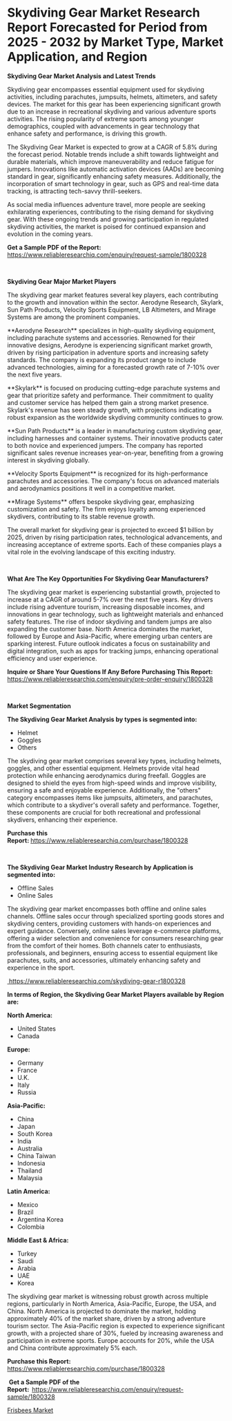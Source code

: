 <p><h1>Skydiving Gear Market Research Report Forecasted for Period from 2025 -  2032 by Market Type, Market Application, and Region</h1></p><p><strong>Skydiving Gear Market Analysis and Latest Trends</strong></p>
<p><p>Skydiving gear encompasses essential equipment used for skydiving activities, including parachutes, jumpsuits, helmets, altimeters, and safety devices. The market for this gear has been experiencing significant growth due to an increase in recreational skydiving and various adventure sports activities. The rising popularity of extreme sports among younger demographics, coupled with advancements in gear technology that enhance safety and performance, is driving this growth.  </p><p>The Skydiving Gear Market is expected to grow at a CAGR of 5.8% during the forecast period. Notable trends include a shift towards lightweight and durable materials, which improve maneuverability and reduce fatigue for jumpers. Innovations like automatic activation devices (AADs) are becoming standard in gear, significantly enhancing safety measures. Additionally, the incorporation of smart technology in gear, such as GPS and real-time data tracking, is attracting tech-savvy thrill-seekers.  </p><p>As social media influences adventure travel, more people are seeking exhilarating experiences, contributing to the rising demand for skydiving gear. With these ongoing trends and growing participation in regulated skydiving activities, the market is poised for continued expansion and evolution in the coming years.</p></p>
<p><strong>Get a Sample PDF of the Report:&nbsp;</strong> <a href="https://www.reliableresearchiq.com/enquiry/request-sample/1800328?utm_campaign=2319&utm_medium=2&utm_source=Github&utm_content=ia&utm_term=04042025&utm_id=skydiving-gear">https://www.reliableresearchiq.com/enquiry/request-sample/1800328</a></p>
<p>&nbsp;</p>
<p><strong>Skydiving Gear Major Market Players</strong></p>
<p><p>The skydiving gear market features several key players, each contributing to the growth and innovation within the sector. Aerodyne Research, Skylark, Sun Path Products, Velocity Sports Equipment, LB Altimeters, and Mirage Systems are among the prominent companies.</p><p>**Aerodyne Research** specializes in high-quality skydiving equipment, including parachute systems and accessories. Renowned for their innovative designs, Aerodyne is experiencing significant market growth, driven by rising participation in adventure sports and increasing safety standards. The company is expanding its product range to include advanced technologies, aiming for a forecasted growth rate of 7-10% over the next five years.</p><p>**Skylark** is focused on producing cutting-edge parachute systems and gear that prioritize safety and performance. Their commitment to quality and customer service has helped them gain a strong market presence. Skylark's revenue has seen steady growth, with projections indicating a robust expansion as the worldwide skydiving community continues to grow.</p><p>**Sun Path Products** is a leader in manufacturing custom skydiving gear, including harnesses and container systems. Their innovative products cater to both novice and experienced jumpers. The company has reported significant sales revenue increases year-on-year, benefiting from a growing interest in skydiving globally.</p><p>**Velocity Sports Equipment** is recognized for its high-performance parachutes and accessories. The company's focus on advanced materials and aerodynamics positions it well in a competitive market. </p><p>**Mirage Systems** offers bespoke skydiving gear, emphasizing customization and safety. The firm enjoys loyalty among experienced skydivers, contributing to its stable revenue growth.</p><p>The overall market for skydiving gear is projected to exceed $1 billion by 2025, driven by rising participation rates, technological advancements, and increasing acceptance of extreme sports. Each of these companies plays a vital role in the evolving landscape of this exciting industry.</p></p>
<p>&nbsp;</p>
<p><strong>What Are The Key Opportunities For Skydiving Gear Manufacturers?</strong></p>
<p><p>The skydiving gear market is experiencing substantial growth, projected to increase at a CAGR of around 5-7% over the next five years. Key drivers include rising adventure tourism, increasing disposable incomes, and innovations in gear technology, such as lightweight materials and enhanced safety features. The rise of indoor skydiving and tandem jumps are also expanding the customer base. North America dominates the market, followed by Europe and Asia-Pacific, where emerging urban centers are sparking interest. Future outlook indicates a focus on sustainability and digital integration, such as apps for tracking jumps, enhancing operational efficiency and user experience.</p></p>
<p><strong>Inquire or Share Your Questions If Any Before Purchasing This Report:</strong> <a href="https://www.reliableresearchiq.com/enquiry/pre-order-enquiry/1800328?utm_campaign=2319&utm_medium=2&utm_source=Github&utm_content=ia&utm_term=04042025&utm_id=skydiving-gear">https://www.reliableresearchiq.com/enquiry/pre-order-enquiry/1800328</a></p>
<p>&nbsp;</p>
<p><strong>Market Segmentation</strong></p>
<p><strong>The Skydiving Gear Market Analysis by types is segmented into:</strong></p>
<p><ul><li>Helmet</li><li>Goggles</li><li>Others</li></ul></p>
<p><p>The skydiving gear market comprises several key types, including helmets, goggles, and other essential equipment. Helmets provide vital head protection while enhancing aerodynamics during freefall. Goggles are designed to shield the eyes from high-speed winds and improve visibility, ensuring a safe and enjoyable experience. Additionally, the "others" category encompasses items like jumpsuits, altimeters, and parachutes, which contribute to a skydiver's overall safety and performance. Together, these components are crucial for both recreational and professional skydivers, enhancing their experience.</p></p>
<p><strong>Purchase this Report:&nbsp;</strong><a href="https://www.reliableresearchiq.com/purchase/1800328?utm_campaign=2319&utm_medium=2&utm_source=Github&utm_content=ia&utm_term=04042025&utm_id=skydiving-gear">https://www.reliableresearchiq.com/purchase/1800328</a></p>
<p>&nbsp;</p>
<p><strong>The Skydiving Gear Market Industry Research by Application is segmented into:</strong></p>
<p><ul><li>Offline Sales</li><li>Online Sales</li></ul></p>
<p><p>The skydiving gear market encompasses both offline and online sales channels. Offline sales occur through specialized sporting goods stores and skydiving centers, providing customers with hands-on experiences and expert guidance. Conversely, online sales leverage e-commerce platforms, offering a wider selection and convenience for consumers researching gear from the comfort of their homes. Both channels cater to enthusiasts, professionals, and beginners, ensuring access to essential equipment like parachutes, suits, and accessories, ultimately enhancing safety and experience in the sport.</p></p>
<p><a href="https://www.reliableresearchiq.com/skydiving-gear-r1800328?utm_campaign=2319&utm_medium=2&utm_source=Github&utm_content=ia&utm_term=04042025&utm_id=skydiving-gear">&nbsp;https://www.reliableresearchiq.com/skydiving-gear-r1800328</a></p>
<p><strong>In terms of Region, the Skydiving Gear Market Players available by Region are:</strong></p>
<p>
    <p> <strong> North America: </strong>
        <ul>
            <li>United States</li>
            <li>Canada</li>
        </ul>
        </p> 
    <p> <strong> Europe: </strong>
        <ul>
            <li>Germany</li>
            <li>France</li>
            <li>U.K.</li>
            <li>Italy</li>
            <li>Russia</li>
        </ul>
        </p> 
    <p> <strong> Asia-Pacific: </strong>
        <ul>
            <li>China</li>
            <li>Japan</li>
            <li>South Korea</li>
            <li>India</li>
            <li>Australia</li>
            <li>China Taiwan</li>
            <li>Indonesia</li>
            <li>Thailand</li>
            <li>Malaysia</li>
        </ul>
        </p> 
    <p> <strong> Latin America: </strong>
        <ul>
            <li>Mexico</li>
            <li>Brazil</li>
            <li>Argentina Korea</li>
            <li>Colombia</li>
        </ul>
        </p> 
    <p> <strong> Middle East & Africa: </strong>
        <ul>
            <li>Turkey</li>
            <li>Saudi</li>
            <li>Arabia</li>
            <li>UAE</li>
            <li>Korea</li>
        </ul>
    </p>
    </p>
<p><p>The skydiving gear market is witnessing robust growth across multiple regions, particularly in North America, Asia-Pacific, Europe, the USA, and China. North America is projected to dominate the market, holding approximately 40% of the market share, driven by a strong adventure tourism sector. The Asia-Pacific region is expected to experience significant growth, with a projected share of 30%, fueled by increasing awareness and participation in extreme sports. Europe accounts for 20%, while the USA and China contribute approximately 5% each.</p></p>
<p><strong>Purchase this Report: </strong><a href="https://www.reliableresearchiq.com/purchase/1800328?utm_campaign=2319&utm_medium=2&utm_source=Github&utm_content=ia&utm_term=04042025&utm_id=skydiving-gear">https://www.reliableresearchiq.com/purchase/1800328</a></p>
<p>&nbsp;<strong>Get a Sample PDF of the Report:&nbsp;&nbsp;</strong><a href="https://www.reliableresearchiq.com/enquiry/request-sample/1800328?utm_campaign=2319&utm_medium=2&utm_source=Github&utm_content=ia&utm_term=04042025&utm_id=skydiving-gear">https://www.reliableresearchiq.com/enquiry/request-sample/1800328</a></p>
<p><strong></strong></p>
<p><p><a href="https://github.com/tona7vba/Market-Research-Report-List-1/blob/main/frisbees-market.md?utm_campaign=2319&utm_medium=2&utm_source=Github&utm_content=ia&utm_term=04042025&utm_id=skydiving-gear">Frisbees Market</a></p></p>